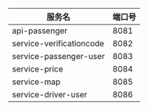 | 服务名                   | 端口号  |
|--------------------------|---------|
| api-passenger            | 8081    |
| service-verificationcode | 8082    |
| service-passenger-user   | 8083    |
| service-price            | 8084    |
| service-map              | 8085    |
| service-driver-user      | 8086    |
